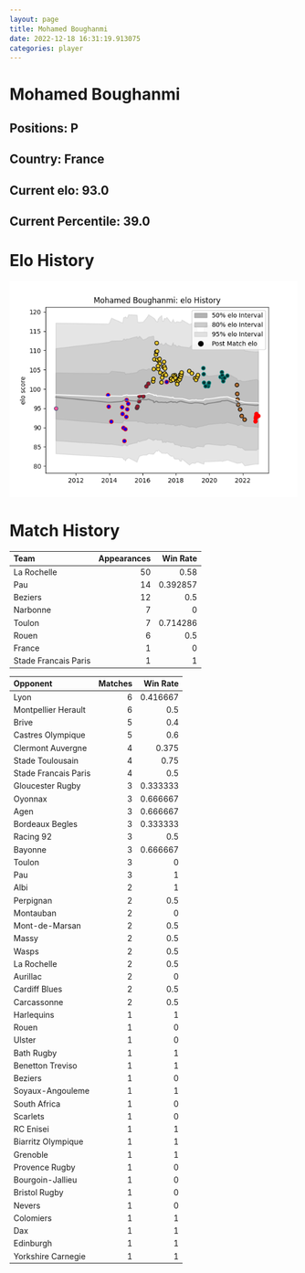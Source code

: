 ```yaml
---  
layout: page  
title: Mohamed Boughanmi  
date: 2022-12-18 16:31:19.913075  
categories: player  
---
```

# Mohamed Boughanmi

## Positions: P

## Country: France

## Current elo: 93.0

## Current Percentile: 39.0

# Elo History


![elo history](history_MohamedBoughanmi.png)
# Match History


| Team                 |   Appearances |   Win Rate |
|:---------------------|--------------:|-----------:|
| La Rochelle          |            50 |   0.58     |
| Pau                  |            14 |   0.392857 |
| Beziers              |            12 |   0.5      |
| Narbonne             |             7 |   0        |
| Toulon               |             7 |   0.714286 |
| Rouen                |             6 |   0.5      |
| France               |             1 |   0        |
| Stade Francais Paris |             1 |   1        |

| Opponent             |   Matches |   Win Rate |
|:---------------------|----------:|-----------:|
| Lyon                 |         6 |   0.416667 |
| Montpellier Herault  |         6 |   0.5      |
| Brive                |         5 |   0.4      |
| Castres Olympique    |         5 |   0.6      |
| Clermont Auvergne    |         4 |   0.375    |
| Stade Toulousain     |         4 |   0.75     |
| Stade Francais Paris |         4 |   0.5      |
| Gloucester Rugby     |         3 |   0.333333 |
| Oyonnax              |         3 |   0.666667 |
| Agen                 |         3 |   0.666667 |
| Bordeaux Begles      |         3 |   0.333333 |
| Racing 92            |         3 |   0.5      |
| Bayonne              |         3 |   0.666667 |
| Toulon               |         3 |   0        |
| Pau                  |         3 |   1        |
| Albi                 |         2 |   1        |
| Perpignan            |         2 |   0.5      |
| Montauban            |         2 |   0        |
| Mont-de-Marsan       |         2 |   0.5      |
| Massy                |         2 |   0.5      |
| Wasps                |         2 |   0.5      |
| La Rochelle          |         2 |   0.5      |
| Aurillac             |         2 |   0        |
| Cardiff Blues        |         2 |   0.5      |
| Carcassonne          |         2 |   0.5      |
| Harlequins           |         1 |   1        |
| Rouen                |         1 |   0        |
| Ulster               |         1 |   0        |
| Bath Rugby           |         1 |   1        |
| Benetton Treviso     |         1 |   1        |
| Beziers              |         1 |   0        |
| Soyaux-Angouleme     |         1 |   1        |
| South Africa         |         1 |   0        |
| Scarlets             |         1 |   0        |
| RC Enisei            |         1 |   1        |
| Biarritz Olympique   |         1 |   1        |
| Grenoble             |         1 |   1        |
| Provence Rugby       |         1 |   0        |
| Bourgoin-Jallieu     |         1 |   0        |
| Bristol Rugby        |         1 |   0        |
| Nevers               |         1 |   0        |
| Colomiers            |         1 |   1        |
| Dax                  |         1 |   1        |
| Edinburgh            |         1 |   1        |
| Yorkshire Carnegie   |         1 |   1        |